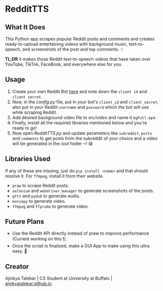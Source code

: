 # RedditTTS

## What It Does
This Python app scrapes popular Reddit posts and comments and creates ready-to-upload entertaining videos with background music, text-to-speech, 
and screenshots of the post and top comments. :sparkles:  
  
**TL;DR** it makes those Reddit text-to-speech videos that have taken over YouTube, TikTok, FaceBook, and everywhere else for you.

## Usage
1. Create your own Reddit Bot [here](https://www.reddit.com/prefs/apps/) and note down the `client id` and `client secret`.  
2. Now, in the *config.py* file, put in your bot's `client_id` and `client_secret`, also put in your Reddit `username` and `password` which the bot will use
while scraping Reddit.  
3. Add desired background video file to *src/video* and name it `bgFull.mp4`.
4. Finally, install all the required libraries mentioned below and you're ready to go!
5. Now open *RedditTTS.py* and update perameters like `subreddit`, `posts` and `comments` to get posts from the subreddit of your choice and a video will
be generated in the */out* folder ~! :smile:

## Libraries Used
If any of these are missing, just do `pip install <name>` and that should resolve it. For `ffmpeg`, install it from their website.  
- `praw` to scrape Reddit posts.  
- `selenium` and `webdriver_manager` to generate screenshots of the posts.  
- `gtts` and `pydub` to generate audio.  
- `moviepy` to generate video.  
- `ffmpeg` and `ffprobe` to generate video.

## Future Plans
- Use the Reddit API directly instead of praw to improve performance (Current working on this :exclamation:).  
- Once the script is finalized, make a GUI App to make using this ultra easy. :dizzy:

## Creator
Ajinkya Talekar | CS Student at University at Buffalo | [ajinkyatalekar.github.io](https://ajinkyatalekar.github.io)
